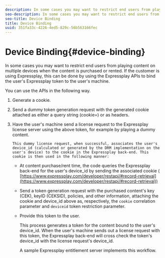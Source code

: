 ```yaml
---
description: In some cases you may want to restrict end users from playing content on multiple devices when the content is purchased or rented. If the customer is using Expressplay, this can be done by using the Expressplay APIs to bind the user's Expressplay token to the user's machine.
seo-description: In some cases you may want to restrict end users from playing content on multiple devices when the content is purchased or rented. If the customer is using Expressplay, this can be done by using the Expressplay APIs to bind the user's Expressplay token to the user's machine.
seo-title: Device Binding
title: Device Binding
uuid: 351fa33c-4226-4ed5-829c-56b563166fec
---
```


# Device Binding{#device-binding}

In some cases you may want to restrict end users from playing content on multiple devices when the content is purchased or rented. If the customer is using Expressplay, this can be done by using the Expressplay APIs to bind the user's Expressplay token to the user's machine.

You can use the APIs in the following way. 

1. Generate a cookie.
1. Send a dummy token generation request with the generated cookie attached as either a query string (cookie=<cookie>) or as headers.
1. Have the user's machine send a license request to the Expressplay license server using the above token, for example by playing a dummy content.

       This dummy license request, when successful, associates the user's device_id (calculated or generated by the DRM implementation on the user's device) to the cookie in the Expressplay back-end. This cookie is then used in the following manner:

    * At content purchase/rent time, the code queries the Expressplay back-end for the user's device_id by sending the associated cookie ( [https://www.expressplay.com/developer/restapi/#record-retrieval](https://www.expressplay.com/developer/restapi/#record-retrieval)) 
    * Send a token generation request with the purchased content's key (CEK), keyID (CEKSID), policies, and other information, attaching the cookie and device_id above as, respectively, the `cookie` correlation parameter and `deviceid` token restriction parameter. 
    
    * Provide this token to the user.

       This process generates a token for the content bound to the user's device_id. When the user's machine sends out a license request with this token, the Expressplay back-end will cross check the token's device_id with the license request's device_id.

       A sample Expressplay entitlement server implements this workflow. 
    
